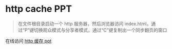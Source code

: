 # http cache PPT

> 在文件根目录启动一个 http 服务器，然后浏览器访问 index.html。通过“P”键切换观众模式与分享者模式，通过“C”键复制出一个同步翻页的窗口

在线访问 [http 缓存 ppt](https://elity.github.io/http-cache/#1)
